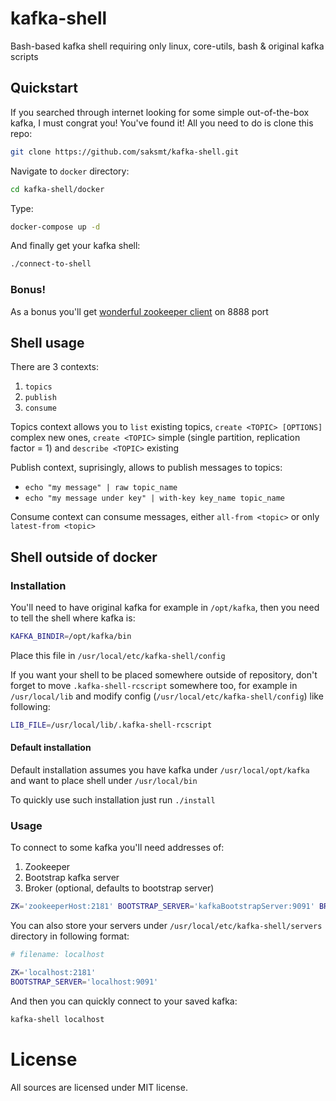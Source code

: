 # kafka-shell

Bash-based kafka shell requiring only linux, core-utils, bash & original kafka scripts

## Quickstart

If you searched through internet looking for some simple out-of-the-box kafka, I must congrat you! You've
found it! All you need to do is clone this repo:

```bash
git clone https://github.com/saksmt/kafka-shell.git
```

Navigate to `docker` directory:

```bash
cd kafka-shell/docker
```

Type:

```bash
docker-compose up -d
```

And finally get your kafka shell:

```bash
./connect-to-shell
```

### Bonus!

As a bonus you'll get [wonderful zookeeper client](https://github.com/peterservice-rnd/zman) on 8888 port

## Shell usage

There are 3 contexts:

1. `topics`
2. `publish`
3. `consume`

Topics context allows you to `list` existing topics, `create <TOPIC> [OPTIONS]` complex new ones, `create <TOPIC>`
simple (single partition, replication factor = 1) and `describe <TOPIC>` existing

Publish context, suprisingly, allows to publish messages to topics:

 - `echo "my message" | raw topic_name`
 - `echo "my message under key" | with-key key_name topic_name`

Consume context can consume messages, either `all-from <topic>` or only `latest-from <topic>`

## Shell outside of docker

### Installation

You'll need to have original kafka for example in `/opt/kafka`, then you need to tell the shell where kafka is:

```bash
KAFKA_BINDIR=/opt/kafka/bin
```

Place this file in `/usr/local/etc/kafka-shell/config`

If you want your shell to be placed somewhere outside of repository, don't forget to move `.kafka-shell-rcscript`
somewhere too, for example in `/usr/local/lib` and modify config (`/usr/local/etc/kafka-shell/config`)
like following:

```bash
LIB_FILE=/usr/local/lib/.kafka-shell-rcscript
```

#### Default installation

Default installation assumes you have kafka under `/usr/local/opt/kafka` and want to place shell under
`/usr/local/bin`

To quickly use such installation just run `./install`

### Usage

To connect to some kafka you'll need addresses of:
1. Zookeeper
2. Bootstrap kafka server
3. Broker (optional, defaults to bootstrap server)

```bash
ZK='zookeeperHost:2181' BOOTSTRAP_SERVER='kafkaBootstrapServer:9091' BROKER='brokerHost:9091'  kafka-shell
```

You can also store your servers under `/usr/local/etc/kafka-shell/servers` directory in following format:

```bash
# filename: localhost

ZK='localhost:2181'
BOOTSTRAP_SERVER='localhost:9091'
```

And then you can quickly connect to your saved kafka:

```bash
kafka-shell localhost
```

# License

All sources are licensed under MIT license.
